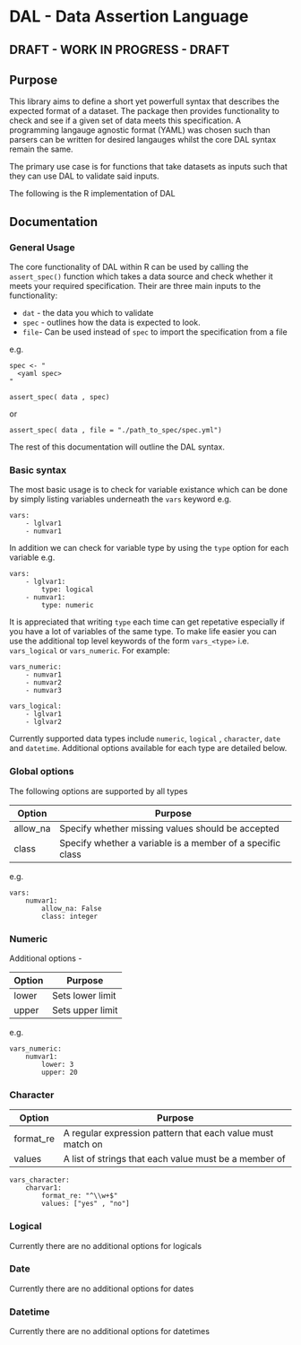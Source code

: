 # DAL - Data Assertion Language

## DRAFT - WORK IN PROGRESS - DRAFT

## Purpose

This library aims to define a short yet powerfull syntax that describes the expected format of a dataset. The package then provides functionality to check and see if a given set of data meets this specification. A programming langauge agnostic format (YAML) was chosen such than parsers can be written for desired langauges whilst the core DAL syntax remain the same.

The primary use case is for functions that take datasets as inputs such that they can use DAL to validate said inputs.


The following is the R implementation of DAL

## Documentation

### General Usage

The core functionality of DAL within R can be used by calling the `assert_spec()` function which takes a data source and check whether it meets your required specification. Their are three main inputs to the functionality:

* `dat` - the data you which to validate
* `spec` - outlines how the data is expected to look.
* `file`- Can be used instead of `spec` to import the specification from a file

e.g.

```{r}
spec <- "
  <yaml spec>
"

assert_spec( data , spec)
```

or

```{r}
assert_spec( data , file = "./path_to_spec/spec.yml")
```

The rest of this documentation will outline the DAL syntax.

### Basic syntax

The most basic usage is to check for variable existance which can be done by simply listing variables underneath the `vars` keyword e.g.

```{yaml}
vars:
    - lglvar1
    - numvar1
```

In addition we can check for variable type by using the `type` option for each variable e.g.

```{yaml}
vars:
    - lglvar1:
        type: logical
    - numvar1:
        type: numeric
```

It is appreciated that writing `type` each time can get repetative especially if you have a lot of variables of the same type. To make life easier you can use the additional top level keywords of the form `vars_<type>` i.e. `vars_logical` or `vars_numeric`. For example:

```{yaml}
vars_numeric:
    - numvar1
    - numvar2
    - numvar3

vars_logical:
    - lglvar1
    - lglvar2
```

Currently supported data types include `numeric`, `logical` , `character`, `date` and `datetime`. Additional options available for each type are detailed below.

### Global options

The following options are supported by all types

|Option| Purpose|
|---|---|
| allow_na | Specify whether missing values should be accepted |
| class    | Specify whether a variable is a member of a specific class|

e.g.

```{yaml}
vars:
    numvar1:
        allow_na: False
        class: integer
```

### Numeric

Additional options -

|Option| Purpose|
|---|---|
| lower | Sets lower limit |
| upper | Sets upper limit |

e.g.

```{yaml}
vars_numeric:
    numvar1:
        lower: 3
        upper: 20
```

### Character

|Option| Purpose|
|---|---|
| format_re | A regular expression pattern that each value must match on |
| values   | A list of strings that each value must be a member of |

```{yaml}
vars_character:
    charvar1:
        format_re: "^\\w+$"
        values: ["yes" , "no"]
```


### Logical

Currently there are no additional options for logicals

### Date

Currently there are no additional options for dates

### Datetime

Currently there are no additional options for datetimes
